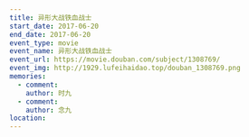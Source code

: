 ```yaml
---
title: 异形大战铁血战士
start_date: 2017-06-20
end_date: 2017-06-20
event_type: movie
event_name: 异形大战铁血战士
event_url: https://movie.douban.com/subject/1308769/
event_img: http://1929.lufeihaidao.top/douban_1308769.png
memories:
  - comment: 
    author: 时九
  - comment: 
    author: 念九
location: 
---
```

